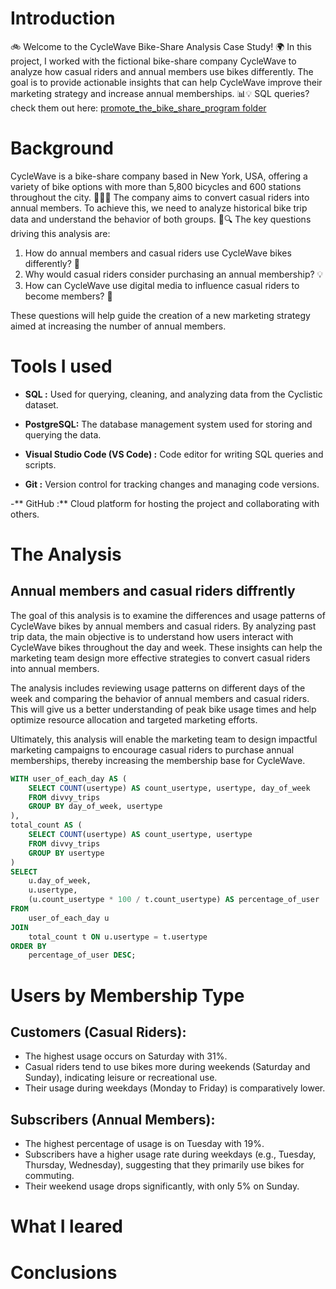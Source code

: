 # Introduction
🚲 Welcome to the CycleWave Bike-Share Analysis Case Study! 🌍 In this project, I worked with the fictional bike-share company CycleWave to analyze how casual riders and annual members use bikes differently. The goal is to provide actionable insights that can help CycleWave improve their marketing strategy and increase annual memberships. 📊💡
SQL queries?check them out here:  [promote_the_bike_share_program folder](/Promote_the_bike_share_program/)
# Background
CycleWave is a bike-share company based in New York, USA, offering a variety of bike options with more than 5,800 bicycles and 600 stations throughout the city. 🚴‍♂️📍 The company aims to convert casual riders into annual members. To achieve this, we need to analyze historical bike trip data and understand the behavior of both groups. 📅🔍
The key questions driving this analysis are:

1. How do annual members and casual riders use CycleWave bikes differently? 🤔
2. Why would casual riders consider purchasing an annual membership? 💡
3. How can CycleWave use digital media to influence casual riders to become members? 📱

These questions will help guide the creation of a new marketing strategy aimed at increasing the number of annual members.
# Tools I used
- **SQL :**
Used for querying, cleaning, and analyzing data from the Cyclistic dataset.

- **PostgreSQL:**
The database management system used for storing and querying the data.

- **Visual Studio Code (VS Code) :**
Code editor for writing SQL queries and scripts.

- **Git :**
Version control for tracking changes and managing code versions.

-** GitHub :**
Cloud platform for hosting the project and collaborating with others.
# The Analysis
## Annual members and casual riders diffrently
The goal of this analysis is to examine the differences and usage patterns of CycleWave bikes by annual members and casual riders. By analyzing past trip data, the main objective is to understand how users interact with CycleWave bikes throughout the day and week. These insights can help the marketing team design more effective strategies to convert casual riders into annual members.

The analysis includes reviewing usage patterns on different days of the week and comparing the behavior of annual members and casual riders. This will give us a better understanding of peak bike usage times and help optimize resource allocation and targeted marketing efforts.

Ultimately, this analysis will enable the marketing team to design impactful marketing campaigns to encourage casual riders to purchase annual memberships, thereby increasing the membership base for CycleWave.
```sql 
WITH user_of_each_day AS (
    SELECT COUNT(usertype) AS count_usertype, usertype, day_of_week
    FROM divvy_trips
    GROUP BY day_of_week, usertype
),
total_count AS (
    SELECT COUNT(usertype) AS count_usertype, usertype
    FROM divvy_trips
    GROUP BY usertype
)
SELECT 
    u.day_of_week,
    u.usertype,
    (u.count_usertype * 100 / t.count_usertype) AS percentage_of_user
FROM 
    user_of_each_day u
JOIN 
    total_count t ON u.usertype = t.usertype
ORDER BY 
    percentage_of_user DESC;
```
# Users by Membership Type
## Customers (Casual Riders):

- The highest usage occurs on Saturday with 31%.
- Casual riders tend to use bikes more during weekends (Saturday and Sunday), indicating leisure or recreational use.
- Their usage during weekdays (Monday to Friday) is comparatively lower.
## Subscribers (Annual Members):

- The highest percentage of usage is on Tuesday with 19%.
- Subscribers have a higher usage rate during weekdays (e.g., Tuesday, Thursday, Wednesday), suggesting that they primarily use bikes for commuting.
- Their weekend usage drops significantly, with only 5% on Sunday.


# What I leared 
# Conclusions 
